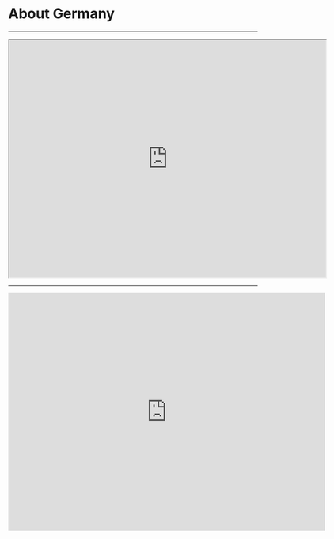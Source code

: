 <h1>About Germany</h1>
<hr>

<iframe src="https://www.google.com/maps/d/embed?mid=16isxldHMBllsZAhC0F3UZP8D2AXJptu7" width="640" height="480"></iframe>
<hr>
<iframe src="https://h5p.org/h5p/embed/398036" width="640" height="480" frameborder="0" allowfullscreen="allowfullscreen"></iframe><script src="https://h5p.org/sites/all/modules/h5p/library/js/h5p-resizer.js" charset="UTF-8"></script>
